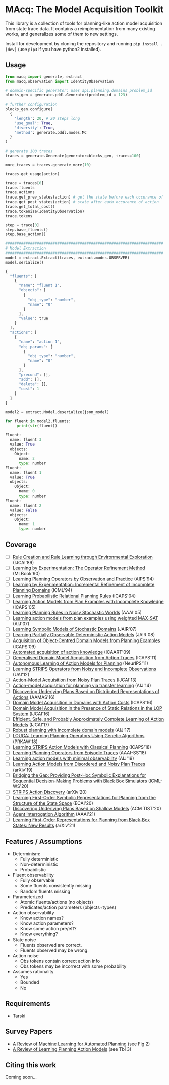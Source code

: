# MAcq: The Model Acquisition Toolkit

This library is a collection of tools for planning-like action model acquisition from state trace data. It contains a reimplementation from many existing works, and generalizes some of them to new settings.

Install for development by cloning the repository and running `pip install .[dev]` (use `pip3` if you have python2 installed).

## Usage
```python
from macq import generate, extract
from macq.observation import IdentityObservation

# domain-specific generator: uses api.planning.domains problem_id
blocks_gen = generate.pddl.Generator(problem_id = 123)

# further configuration
blocks_gen.configure(
  {
    'length': 20, # 20 steps long
    'use_goal': True,
    'diversity': True,
    'method': generate.pddl.modes.MC
  }
)

# generate 100 traces
traces = generate.Generate(generator=blocks_gen, traces=100)

more_traces = traces.generate_more(10)

traces.get_usage(action)

trace = traces[0]
trace.fluents
trace.actions
trace.get_prev_states(action) # get the state before each occurance of action
trace.get_post_states(action) # state after each occurance of action
trace.get_total_cost()
trace.tokenize(IdentityObservation)
trace.tokens

step = trace[0]
step.base_fluents()
step.base_action()

######################################################################
# Model Extraction
######################################################################
model = extract.Extract(traces, extract.modes.OBSERVER)
model.serialize()

{
  "fluents": [
    {
      "name": "fluent 1",
      "objects": [
        {
          "obj_type": "number",
          "name": "0"
        }
      ],
      "value": true
    }
  ],
  "actions": [
    {
      "name": "action 1",
      "obj_params": [
        {
          "obj_type": "number",
          "name": "0"
        }
      ],
      "precond": [],
      "add": [],
      "delete": [],
      "cost": 1
    }
  ]
}

model2 = extract.Model.deserialize(json_model)

for fluent in model2.fluents:
     print(str(fluent))

Fluent:
  name: fluent 3
  value: True
  objects:
    Object:
      name: 2
      type: number
Fluent:
  name: fluent 1
  value: True
  objects:
    Object:
      name: 0
      type: number
Fluent:
  name: fluent 2
  value: False
  objects:
    Object:
      name: 1
      type: number
```

## Coverage

- [ ] [Rule Creation and Rule Learning through Environmental Exploration](https://www.ijcai.org/Proceedings/89-1/Papers/108.pdf) (IJCAI'89)
- [ ] [Learning by Experimentation: The Operator Refinement Method](https://kilthub.cmu.edu/articles/journal_contribution/Learning_by_Experimentation_The_Operator_Refinement_Method/6622868/1) (MLBook'90)
- [ ] [Learning Planning Operators by Observation and Practice](https://aaai.org/Papers/AIPS/1994/AIPS94-057.pdf) (AIPS'94)
- [ ] [Learning by Experimentation: Incremental Refinement of Incomplete Planning Domains](https://www.sciencedirect.com/science/article/pii/B9781558603356500192) (ICML'94)
- [ ] [Learning Probabilistic Relational Planning Rules](https://people.csail.mit.edu/lpk/papers/2005/zpk-aaai05.pdf) (ICAPS'04)
- [ ] [Learning Action Models from Plan Examples with Incomplete Knowledge](https://www.aaai.org/Papers/ICAPS/2005/ICAPS05-025.pdf) (ICAPS'05)
- [ ] [Learning Planning Rules in Noisy Stochastic Worlds](https://people.csail.mit.edu/lpk/papers/2005/zpk-aaai05.pdf) (AAAI'05)
- [ ] [Learning action models from plan examples using weighted MAX-SAT](https://www.sciencedirect.com/science/article/pii/S0004370206001408) (AIJ'07)
- [ ] [Learning Symbolic Models of Stochastic Domains](https://www.aaai.org/Papers/JAIR/Vol29/JAIR-2910.pdf) (JAIR'07)
- [ ] [Learning Partially Observable Deterministic Action Models](https://www.aaai.org/Papers/JAIR/Vol33/JAIR-3310.pdf) (JAIR'08)
- [ ] [Acquisition of Object-Centred Domain Models from Planning Examples](https://ojs.aaai.org/index.php/ICAPS/article/view/13391) (ICAPS'09)
- [ ] [Automated acquisition of action knowledge](http://eprints.hud.ac.uk/id/eprint/3292/1/mccluskeyCRC.pdf) (ICAART'09)
- [ ] [Generalised Domain Model Acquisition from Action Traces](https://ojs.aaai.org/index.php/ICAPS/article/view/13476) (ICAPS'11)
- [ ] [Autonomous Learning of Action Models for Planning](https://papers.nips.cc/paper/2011/file/4671aeaf49c792689533b00664a5c3ef-Paper.pdf) (NeurIPS'11)
- [ ] [Learning STRIPS Operators from Noisy and Incomplete Observations](https://arxiv.org/abs/1210.4889) (UAI'12)
- [ ] [Action-Model Acquisition from Noisy Plan Traces](http://rakaposhi.eas.asu.edu/camera-noise.pdf) (IJCAI'13)
- [ ] [Action-model acquisition for planning via transfer learning](https://www.sciencedirect.com/science/article/pii/S0004370214000320) (AIJ'14)
- [ ] [Discovering Underlying Plans Based on Distributed Representations of Actions](http://rakaposhi.eas.asu.edu/aamas16-hankz.pdf) (AAMAS'16)
- [ ] [Domain Model Acquisition in Domains with Action Costs](https://ojs.aaai.org/index.php/ICAPS/article/view/13762) (ICAPS'16)
- [ ] [Domain Model Acquisition in the Presence of Static Relations in the LOP System](https://www.ijcai.org/Proceedings/16/Papers/622.pdf) (IJCAI'16)
- [ ] [Efficient, Safe, and Probably Approximately Complete Learning of Action Models](https://arxiv.org/abs/1705.08961) (IJCAI'17)
- [ ] [Robust planning with incomplete domain models](https://www.sciencedirect.com/science/article/pii/S0004370216301539) (AIJ'17)
- [ ] [LOUGA: Learning Planning Operators Using Genetic Algorithms](https://www.springerprofessional.de/en/louga-learning-planning-operators-using-genetic-algorithms/15981308) (PRKAW'18)
- [ ] [Learning STRIPS Action Models with Classical Planning](https://arxiv.org/abs/1903.01153) (ICAPS'18)
- [ ] [Learning Planning Operators from Episodic Traces](https://aaai.org/ocs/index.php/SSS/SSS18/paper/view/17594/15530) (AAAI-SS'18)
- [ ] [Learning action models with minimal observability](https://www.sciencedirect.com/science/article/abs/pii/S0004370218304259) (AIJ'19)
- [ ] [Learning Action Models from Disordered and Noisy Plan Traces](https://arxiv.org/abs/1908.09800) (arXiv'19)
- [ ] [Bridging the Gap: Providing Post-Hoc Symbolic Explanations for Sequential Decision-Making Problems with Black Box Simulators](https://arxiv.org/abs/2002.01080) (ICML-WS'20)
- [ ] [STRIPS Action Discovery](https://arxiv.org/abs/2001.11457) (arXiv'20)
- [ ] [Learning First-Order Symbolic Representations for Planning from the Structure of the State Space](https://arxiv.org/abs/1909.05546) (ECAI'20)
- [ ] [Discovering Underlying Plans Based on Shallow Models](https://dl.acm.org/doi/abs/10.1145/3368270) (ACM TIST'20)
- [ ] [Agent Interrogation Algorithm](https://github.com/AAIR-lab/AIA-AAAI21) (AAAI'21)
- [ ] [Learning First-Order Representations for Planning from Black-Box States: New Results](https://arxiv.org/abs/2105.10830) (arXiv'21)

## Features / Assumptions

- Determinism:
  - Fully deterministic
  - Non-deterministic
  - Probabilistic
- Fluent observability
  - Fully observable
  - Some fluents consistently missing
  - Random fluents missing
- Parameterized
  - Atomic fluents/actions (no objects)
  - Predicates/action parameters (objects+types)
- Action observability
  - Know action names?
  - Know action parameters?
  - Know some action pre/eff?
  - Know everything?
- State noise
  - Fluents observed are correct.
  - Fluents observed may be wrong.
- Action noise
  - Obs tokens contain correct action info
  - Obs tokens may be incorrect with some probability
- Assumes rationality
  - Yes
  - Bounded
  - No

## Requirements

* Tarski

## Survey Papers

* [A Review of Machine Learning for Automated Planning](http://citeseerx.ist.psu.edu/viewdoc/download?doi=10.1.1.231.4901&rep=rep1&type=pdf) (see Fig 2)
* [A Review of Learning Planning Action Models](https://hal.archives-ouvertes.fr/hal-02010536/document) (see Tbl 3)

## Citing this work
Coming soon...
